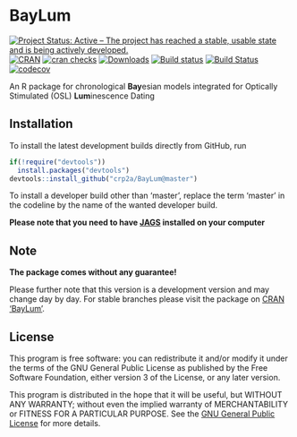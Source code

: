




<!-- README.md was auto-generated by README.Rmd. Please DO NOT edit by hand!-->

# BayLum

[![Project Status: Active – The project has reached a stable, usable
state and is being actively
developed.](https://www.repostatus.org/badges/latest/active.svg)](https://www.repostatus.org/#active)
[![CRAN](https://www.r-pkg.org/badges/version/BayLum)](https://CRAN.R-project.org/package=BayLum)
[![cran
checks](https://cranchecks.info/badges/worst/BayLum)](https://cranchecks.info/pkgs/BayLum)
[![Downloads](https://cranlogs.r-pkg.org/badges/grand-total/BayLum)](https://www.r-pkg.org/pkg/BayLum)
[![Build
status](https://ci.appveyor.com/api/projects/status/1nh9kbu2vlef9yjq?svg=true)](https://ci.appveyor.com/project/nfrerebeau/baylum)
[![Build
Status](https://travis-ci.org/crp2a/BayLum.svg?branch=master)](https://travis-ci.org/crp2a/BayLum)
[![codecov](https://codecov.io/gh/crp2a/BayLum/branch/master/graph/badge.svg)](https://codecov.io/gh/crp2a/BayLum)

An R package for chronological **Bay**esian models integrated for
Optically Stimulated (OSL) **Lum**inescence Dating

## Installation

To install the latest development builds directly from GitHub, run

``` r
if(!require("devtools"))
  install.packages("devtools")
devtools::install_github("crp2a/BayLum@master")
```

To install a developer build other than ‘master’, replace the term
‘master’ in the codeline by the name of the wanted developer build.

**Please note that you need to have
[JAGS](http://mcmc-jags.sourceforge.net) installed on your computer**

## Note

**The package comes without any guarantee!**

Please further note that this version is a development version and may
change day by day. For stable branches please visit the package on [CRAN
‘BayLum’](https://CRAN.R-project.org/package=BayLum).

## License

This program is free software: you can redistribute it and/or modify it
under the terms of the GNU General Public License as published by the
Free Software Foundation, either version 3 of the License, or any later
version.

This program is distributed in the hope that it will be useful, but
WITHOUT ANY WARRANTY; without even the implied warranty of
MERCHANTABILITY or FITNESS FOR A PARTICULAR PURPOSE. See the [GNU
General Public
License](https://github.com/crp2a/BayLum/blob/master/LICENSE) for more
details.
